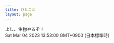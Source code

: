 ```yaml
---
title: ひとこと
layout: page
---
```

<div class="box" dt="1677905580751">
  よし、生物やるぞ！
  <div class="content is-small">Sat Mar 04 2023 13:53:00 GMT+0900 (日本標準時)</div>
</div>